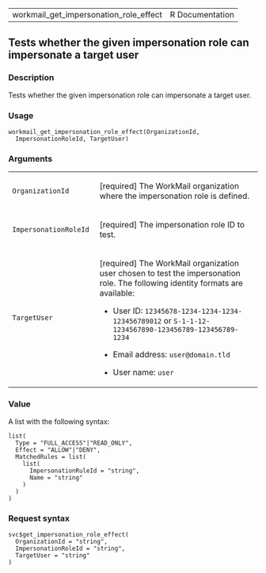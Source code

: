 <table style="width: 100%;">
<tbody>
<tr class="odd">
<td>workmail_get_impersonation_role_effect</td>
<td style="text-align: right;">R Documentation</td>
</tr>
</tbody>
</table>

## Tests whether the given impersonation role can impersonate a target user

### Description

Tests whether the given impersonation role can impersonate a target
user.

### Usage

    workmail_get_impersonation_role_effect(OrganizationId,
      ImpersonationRoleId, TargetUser)

### Arguments

<table>
<colgroup>
<col style="width: 35%" />
<col style="width: 65%" />
</colgroup>
<tbody>
<tr class="odd">
<td><code
id="workmail_get_impersonation_role_effect_:_OrganizationId">OrganizationId</code></td>
<td><p>[required] The WorkMail organization where the impersonation role
is defined.</p></td>
</tr>
<tr class="even">
<td><code
id="workmail_get_impersonation_role_effect_:_ImpersonationRoleId">ImpersonationRoleId</code></td>
<td><p>[required] The impersonation role ID to test.</p></td>
</tr>
<tr class="odd">
<td><code
id="workmail_get_impersonation_role_effect_:_TargetUser">TargetUser</code></td>
<td><p>[required] The WorkMail organization user chosen to test the
impersonation role. The following identity formats are available:</p>
<ul>
<li><p>User ID: <code>12345678-1234-1234-1234-123456789012</code> or
<code>S-1-1-12-1234567890-123456789-123456789-1234</code></p></li>
<li><p>Email address: <code>user@domain.tld</code></p></li>
<li><p>User name: <code>user</code></p></li>
</ul></td>
</tr>
</tbody>
</table>

### Value

A list with the following syntax:

    list(
      Type = "FULL_ACCESS"|"READ_ONLY",
      Effect = "ALLOW"|"DENY",
      MatchedRules = list(
        list(
          ImpersonationRuleId = "string",
          Name = "string"
        )
      )
    )

### Request syntax

    svc$get_impersonation_role_effect(
      OrganizationId = "string",
      ImpersonationRoleId = "string",
      TargetUser = "string"
    )
